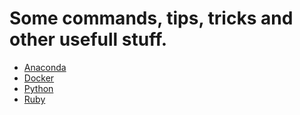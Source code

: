 # Some commands, tips, tricks and other usefull stuff.
- [Anaconda](Anaconda.md)
- [Docker](Docker/Docker.md)
- [Python](Python.md)
- [Ruby](Ruby.md)
